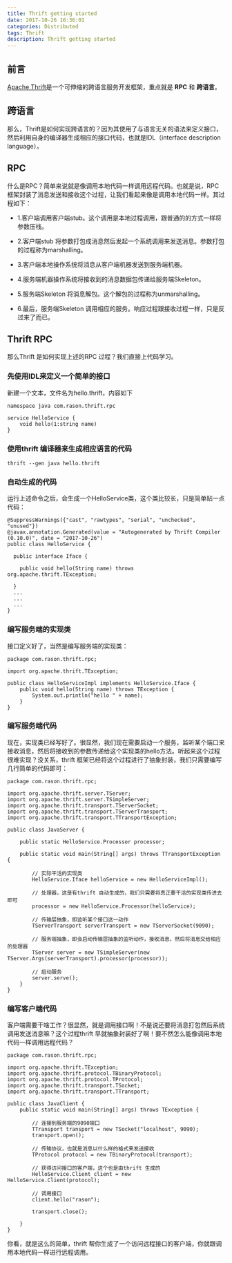 ```yaml
---
title: Thrift getting started
date: 2017-10-26 16:36:01
categories: Distributed
tags: Thrift
description: Thrift getting started
---
```


## 前言

[Apache Thrift](https://thrift.apache.org/)是一个可伸缩的跨语言服务开发框架，重点就是 **RPC** 和 **跨语言**。

## 跨语言

那么，Thrift是如何实现跨语言的？因为其使用了与语言无关的语法来定义接口，然后利用自身的编译器生成相应的接口代码，也就是IDL（interface description language）。

## RPC

什么是RPC？简单来说就是像调用本地代码一样调用远程代码。也就是说，RPC框架封装了消息发送和接收这个过程，让我们看起来像是调用本地代码一样。其过程如下：

- 1.客户端调用客户端stub。这个调用是本地过程调用，跟普通的的方式一样将参数压栈。

- 2.客户端stub 将参数打包成消息然后发起一个系统调用来发送消息。参数打包的过程称为marshalling。

- 3.客户端本地操作系统将消息从客户端机器发送到服务端机器。

- 4.服务端机器操作系统将接收到的消息数据包传递给服务端Skeleton。

- 5.服务端Skeleton 将消息解包。这个解包的过程称为unmarshalling。

- 6.最后，服务端Skeleton 调用相应的服务。响应过程跟接收过程一样，只是反过来了而已。

## Thrift RPC

那么Thrift 是如何实现上述的RPC 过程？我们直接上代码学习。

### 先使用IDL来定义一个简单的接口

新建一个文本，文件名为hello.thrift，内容如下

```
namespace java com.rason.thrift.rpc

service HelloService {
    void hello(1:string name)
}
```

<!-- more -->

### 使用thrift 编译器来生成相应语言的代码

```
thrift --gen java hello.thrift
```

### 自动生成的代码

运行上述命令之后，会生成一个HelloService类，这个类比较长，只是简单贴一点代码：

```
@SuppressWarnings({"cast", "rawtypes", "serial", "unchecked", "unused"})
@javax.annotation.Generated(value = "Autogenerated by Thrift Compiler (0.10.0)", date = "2017-10-26")
public class HelloService {

  public interface Iface {

    public void hello(String name) throws org.apache.thrift.TException;

  }
  ...
  ...
  ...
}  
```

### 编写服务端的实现类

接口定义好了，当然是编写服务端的实现类：

```
package com.rason.thrift.rpc;

import org.apache.thrift.TException;

public class HelloServiceImpl implements HelloService.Iface {
    public void hello(String name) throws TException {
        System.out.println("hello " + name);
    }
}
```

### 编写服务端代码

现在，实现类已经写好了。很显然，我们现在需要启动一个服务，监听某个端口来接收消息，然后将接收到的参数传递给这个实现类的hello方法。听起来这个过程很难实现？没关系，thrift 框架已经将这个过程进行了抽象封装，我们只需要编写几行简单的代码即可：


```
package com.rason.thrift.rpc;

import org.apache.thrift.server.TServer;
import org.apache.thrift.server.TSimpleServer;
import org.apache.thrift.transport.TServerSocket;
import org.apache.thrift.transport.TServerTransport;
import org.apache.thrift.transport.TTransportException;

public class JavaServer {

    public static HelloService.Processor processor;

    public static void main(String[] args) throws TTransportException {

        // 实际干活的实现类
        HelloService.Iface helloService = new HelloServiceImpl();

        // 处理器，这是有thrift 自动生成的，我们只需要将真正要干活的实现类传进去即可
        processor = new HelloService.Processor(helloService);

        // 传输层抽象，即监听某个接口这一动作
        TServerTransport serverTransport = new TServerSocket(9090);

        // 服务端抽象，即会启动传输层抽象的监听动作，接收消息，然后将消息交给相应的处理器
        TServer server = new TSimpleServer(new TServer.Args(serverTransport).processor(processor));
        
        // 启动服务
        server.serve();
    }
}

```

### 编写客户端代码

客户端需要干啥工作？很显然，就是调用接口啊！不是说还要将消息打包然后系统调用发送消息嘛？这个过程thrift 早就抽象封装好了啊！要不然怎么能像调用本地代码一样调用远程代码？


```
package com.rason.thrift.rpc;

import org.apache.thrift.TException;
import org.apache.thrift.protocol.TBinaryProtocol;
import org.apache.thrift.protocol.TProtocol;
import org.apache.thrift.transport.TSocket;
import org.apache.thrift.transport.TTransport;

public class JavaClient {
    public static void main(String[] args) throws TException {

        // 连接到服务端的9090端口
        TTransport transport = new TSocket("localhost", 9090);
        transport.open();

        // 传输协议，也就是消息以什么样的格式来发送接收
        TProtocol protocol = new TBinaryProtocol(transport);

        // 获得访问接口的客户端，这个也是由thrift 生成的
        HelloService.Client client = new HelloService.Client(protocol);

        // 调用接口
        client.hello("rason");

        transport.close();

    }
}
```


你看，就是这么的简单，thrift 帮你生成了一个访问远程接口的客户端，你就跟调用本地代码一样进行远程调用。

